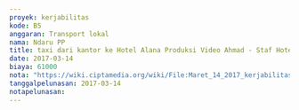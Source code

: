 ```yaml
---
proyek: kerjabilitas
kode: B5
anggaran: Transport lokal
nama: Ndaru PP
title: taxi dari kantor ke Hotel Alana Produksi Video Ahmad - Staf Hotel Alana
date: 2017-03-14
biaya: 61000
nota: "https://wiki.ciptamedia.org/wiki/File:Maret_14_2017_kerjabilitas_B5_taksi_kantor_ke_alana_ndaru.jpg"
tanggalpelunasan: 2017-03-14
notapelunasan:
---
```

